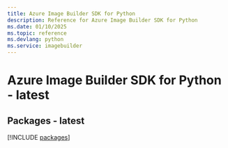 ```yaml
---
title: Azure Image Builder SDK for Python
description: Reference for Azure Image Builder SDK for Python
ms.date: 01/10/2025
ms.topic: reference
ms.devlang: python
ms.service: imagebuilder
---
```

# Azure Image Builder SDK for Python - latest
## Packages - latest
[!INCLUDE [packages](image-builder-index.md)]